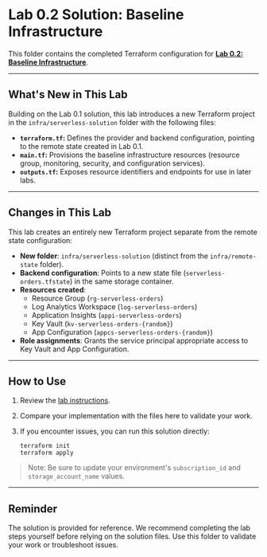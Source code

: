 # Lab 0.2 Solution: Baseline Infrastructure

This folder contains the completed Terraform configuration for [**Lab 0.2: Baseline Infrastructure**](..\README.md).

---

## What's New in This Lab

Building on the Lab 0.1 solution, this lab introduces a new Terraform project in the `infra/serverless-solution` folder with the following files:

- **`terraform.tf`:** Defines the provider and backend configuration, pointing to the remote state created in Lab 0.1.
- **`main.tf`:** Provisions the baseline infrastructure resources (resource group, monitoring, security, and configuration services).
- **`outputs.tf`:** Exposes resource identifiers and endpoints for use in later labs.

---

## Changes in This Lab

This lab creates an entirely new Terraform project separate from the remote state configuration:

- **New folder**: `infra/serverless-solution` (distinct from the `infra/remote-state` folder).
- **Backend configuration**: Points to a new state file (`serverless-orders.tfstate`) in the same storage container.
- **Resources created**:
  - Resource Group (`rg-serverless-orders`)
  - Log Analytics Workspace (`log-serverless-orders`)
  - Application Insights (`appi-serverless-orders`)
  - Key Vault (`kv-serverless-orders-{random}`)
  - App Configuration (`appcs-serverless-orders-{random}`)
- **Role assignments**: Grants the service principal appropriate access to Key Vault and App Configuration.

---

## How to Use

1. Review the [lab instructions](..\README.md).
2. Compare your implementation with the files here to validate your work.
3. If you encounter issues, you can run this solution directly:

   ```shell
   terraform init
   terraform apply

> Note: Be sure to update your environment's `subscription_id` and `storage_account_name` values.

---

## Reminder

The solution is provided for reference. We recommend completing the lab steps yourself before relying on the solution files. Use this folder to validate your work or troubleshoot issues.